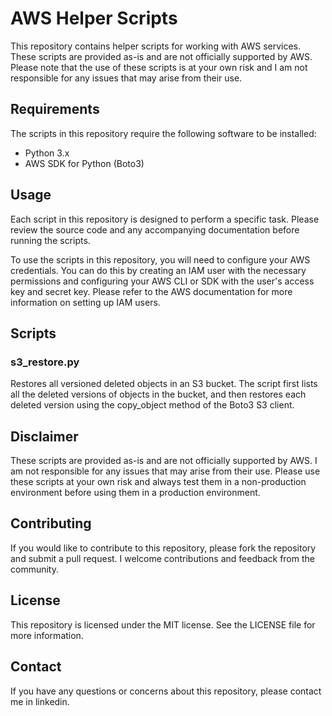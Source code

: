 # AWS Helper Scripts
This repository contains helper scripts for working with AWS services. These scripts are provided as-is and are not officially supported by AWS. Please note that the use of these scripts is at your own risk and I am not responsible for any issues that may arise from their use.

## Requirements
The scripts in this repository require the following software to be installed:

- Python 3.x
- AWS SDK for Python (Boto3)

## Usage
Each script in this repository is designed to perform a specific task. Please review the source code and any accompanying documentation before running the scripts.

To use the scripts in this repository, you will need to configure your AWS credentials. You can do this by creating an IAM user with the necessary permissions and configuring your AWS CLI or SDK with the user's access key and secret key. Please refer to the AWS documentation for more information on setting up IAM users.

## Scripts

### s3_restore.py
Restores all versioned deleted objects in an S3 bucket. The script first lists all the deleted versions of objects in the bucket, and then restores each deleted version using the copy_object method of the Boto3 S3 client.

## Disclaimer
These scripts are provided as-is and are not officially supported by AWS. I am not responsible for any issues that may arise from their use. Please use these scripts at your own risk and always test them in a non-production environment before using them in a production environment.

## Contributing
If you would like to contribute to this repository, please fork the repository and submit a pull request. I welcome contributions and feedback from the community.

## License
This repository is licensed under the MIT license. See the LICENSE file for more information.

## Contact
If you have any questions or concerns about this repository, please contact me in linkedin.
